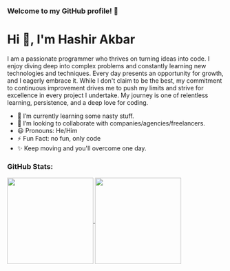 ### Welcome to my GitHub profile! 🚀

# Hi 👋, I'm Hashir Akbar

I am a passionate programmer who thrives on turning ideas into code. I enjoy diving deep into complex problems and constantly learning new technologies and techniques. Every day presents an opportunity for growth, and I eagerly embrace it. While I don't claim to be the best, my commitment to continuous improvement drives me to push my limits and strive for excellence in every project I undertake. My journey is one of relentless learning, persistence, and a deep love for coding.

- 🌱 I’m currently learning some nasty stuff.
- 💼 I’m looking to collaborate with companies/agencies/freelancers.
- 😃 Pronouns: He/Him
- ⚡ Fun Fact: no fun, only code
- ✨ Keep moving and you'll overcome one day.

### GitHub Stats:

<a href="https://github.com/Hashir-Akbar/github-readme-stats">
  <img height=200 align="center" src="https://github-readme-stats.vercel.app/api?username=Hashir-Akbar&rank_icon=github" />
</a>
<a href="https://github.com/Hashir-Akbar/convoychat">
  <img height=200 align="center" src="https://github-readme-stats.vercel.app/api/top-langs?username=Hashir-Akbar&layout=compact&langs_count=8&card_width=300" />
</a>

